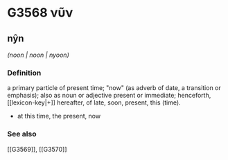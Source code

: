 # G3568 νῦν

## nŷn

_(noon | noon | nyoon)_

### Definition

a primary particle of present time; "now" (as adverb of date, a transition or emphasis); also as noun or adjective present or immediate; henceforth, [[lexicon-key|+]] hereafter, of late, soon, present, this (time).

- at this time, the present, now

### See also

[[G3569]], [[G3570]]

